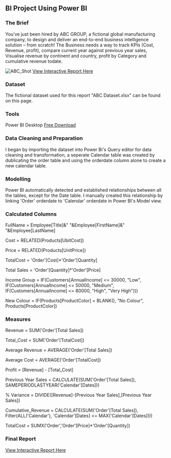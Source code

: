## BI Project Using Power BI

### The Brief
You’ve just been hired by ABC GROUP, a fictional global manufacturing company, to design and deliver an end-to-end business intelligence solution – from scratch!
The Business needs a way to track KPIs (Cost, Revenue, profit), compare current year against previous year sales, Visualise revenue by continent and country, profit by Category and cumulative revenue todate.

![ABC_Shot](https://github.com/Kenayi18/ABC-GROUP-SALES-ANALYSIS/assets/173837738/8dcefc98-2689-40c3-b40c-3d21a21c5698)  [View Interactive Report Here](https://app.powerbi.com/reportEmbed?reportId=dcccbc40-a3c9-4a52-a9da-335efbee78b0&autoAuth=true&ctid=516d080c-5b7a-4154-ba3a-5404fc5e59cc)



### Dataset
The fictional dataset used for this report "ABC Dataset.xlsx" can be found on this page.

### Tools
Power BI Desktop [Free Download](https://www.microsoft.com/en-us/power-platform/products/power-bi/desktop)

### Data Cleaning and Preparation
I began by importing the dataset into Power Bi's Query editor for data cleaning and transformation, a seperate Calendar table was created by dublicating the order table and using the orderdate column alone to create a new calendar table.

### Modelling
Power BI automatically detected and established relationships between all the tables, except for the Date table. I manually created this relationship by linking 'Order' orderdate to 'Calendar' orderdate in Power BI's Model view.

### Calculated Columns
FullName = Employee[Title]&" "&Employee[FirstName]&" "&Employee[LastName]

Cost = RELATED(Products[UbitCost])

Price = RELATED(Products[UnitPrice])

TotalCost = 'Order'[Cost]*'Order'[Quantity]

Total Sales = 'Order'[Quantity]*'Order'[Price]

Income Group = IF(Customers[AnnualIncome] <= 30000, "Low",
                IF(Customers[AnnualIncome] <= 50000, "Medium",
                IF(Customers[AnnualIncome] <= 80000, "High",
                "Very High")))
                
New Colour = IF(Products[ProductColor] = BLANK(), "No Colour", Products[ProductColor])

### Measures
Revenue = SUM('Order'[Total Sales])

Total_Cost = SUM('Order'[TotalCost])

Average Revenue = AVERAGE('Order'[Total Sales])

Average Cost = AVERAGE('Order'[TotalCost])

Profit = [Revenue] - [Total_Cost]

Previous Year Sales = CALCULATE(SUM('Order'[Total Sales]),
                    SAMEPERIODLASTYEAR('Calendar'[Dates]))
                    
% Variance = DIVIDE([Revenue]-[Previous Year Sales],[Previous Year Sales])

Cumulative_Revenue = CALCULATE(SUM('Order'[Total Sales]),
              Filter(ALL('Calendar'),
              'Calendar'[Dates] <= MAX('Calendar'[Dates])))

TotalCost = SUMX('Order','Order'[Price]*'Order'[Quantity])

### Final Report
[View Interactive Report Here](https://app.powerbi.com/reportEmbed?reportId=dcccbc40-a3c9-4a52-a9da-335efbee78b0&autoAuth=true&ctid=516d080c-5b7a-4154-ba3a-5404fc5e59cc)






